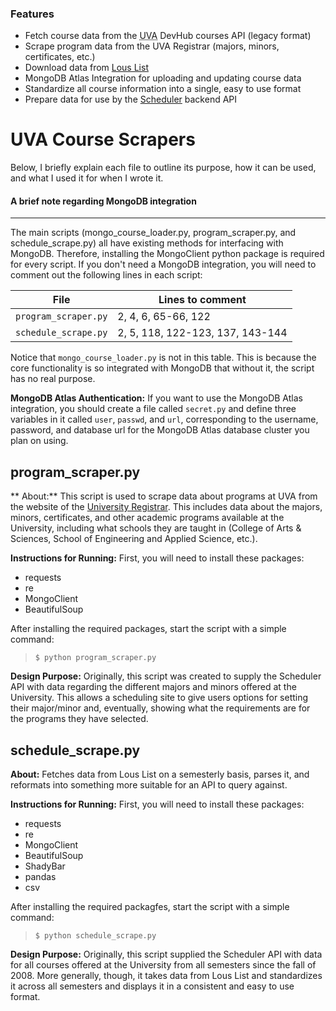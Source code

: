 ### Features

- Fetch course data from the <abbr title="University of Virginia">UVA</abbr> DevHub courses API (legacy format)
- Scrape program data from the UVA Registrar (majors, minors, certificates, etc.)
- Download data from [Lous List](https://louslist.org/)
- MongoDB Atlas Integration for uploading and updating course data
- Standardize all course information into a single, easy to use format
- Prepare data for use by the [Scheduler](https://github.com/UVA-Development-Hub/Scheduler) backend API

# UVA Course Scrapers

Below, I briefly explain each file to outline its purpose, how it can be used, and what I used it for when I wrote it.

#### A brief note regarding MongoDB integration
---
The main scripts (mongo_course_loader.py, program_scraper.py, and schedule_scrape.py) all have existing methods for interfacing with MongoDB. Therefore, installing the MongoClient python package is required for every script. If you don't need a MongoDB integration, you will need to comment out the following lines in each script:

|             File               |          Lines to comment         |
| ---------------------- | ----------------- |
| `program_scraper.py` | 2, 4, 6, 65-66, 122 |
| `schedule_scrape.py`  | 2, 5, 118, 122-123, 137, 143-144 |

Notice that `mongo_course_loader.py` is not in this table. This is because the core functionality is so integrated with MongoDB that without it, the script has no real purpose.

**MongoDB Atlas Authentication:** If you want to use the MongoDB Atlas integration, you should create a file called `secret.py` and define three variables in it called `user`, `passwd`, and `url`, corresponding to the username, password, and database url for the MongoDB Atlas database cluster you plan on using.

## program_scraper.py
** About:** This script is used to scrape data about programs at UVA from the website of the [University Registrar](https://registrar.virginia.edu). This includes data about the majors, minors, certificates, and other academic programs available at the University, including what schools they are taught in (College of Arts &amp; Sciences, School of Engineering and Applied Science, etc.).

**Instructions for Running:** First, you will need to install these packages:
- requests
- re
- MongoClient
- BeautifulSoup

After installing the required packages, start the script with a simple command:
> `$ python program_scraper.py`

**Design Purpose:** Originally, this script was created to supply the Scheduler API with data regarding the different majors and minors offered at the University. This allows a scheduling site to give users options for setting their major/minor and, eventually, showing what the requirements are for the programs they have selected.


## schedule_scrape.py
**About:** Fetches data from Lous List on a semesterly basis, parses it, and reformats into something more suitable for an API to query against.

**Instructions for Running:** First, you will need to install these packages:
- requests
- re
- MongoClient
- BeautifulSoup
- ShadyBar
- pandas
- csv

After installing the required packagfes, start the script with a simple command:
> `$ python schedule_scrape.py`

**Design Purpose:** Originally, this script supplied the Scheduler API with data for all courses offered at the University from all semesters since the fall of 2008. More generally, though, it takes data from Lous List and standardizes it across all semesters and displays it in a consistent and easy to use format.

